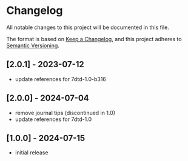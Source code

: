 # Changelog

All notable changes to this project will be documented in this file.

The format is based on [Keep a Changelog](https://keepachangelog.com/en/1.0.0/),
and this project adheres to [Semantic Versioning](https://semver.org/spec/v2.0.0.html).

## [2.0.1] - 2023-07-12

- update references for 7dtd-1.0-b316

## [2.0.0] - 2024-07-04

- remove journal tips (discontinued in 1.0)
- update references for 7dtd-1.0

## [1.0.0] - 2024-07-15

- initial release
